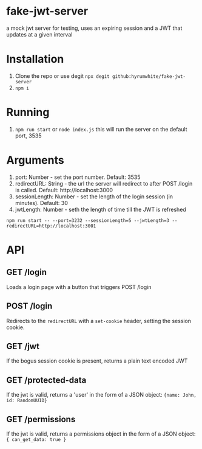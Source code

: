 # fake-jwt-server
a mock jwt server for testing, uses an expiring session and a JWT that updates at a given interval


# Installation
1. Clone the repo or use degit `npx degit github:hyrumwhite/fake-jwt-server`
2. `npm i`

# Running
1. `npm run start` or `node index.js` this will run the server on the default port, 3535

# Arguments
1. port: Number - set the port number. Default: 3535
2. redirectURL: String - the url the server will redirect to after POST /login is called. Default: http://localhost:3000
2. sessionLength: Number - set the length of the login session (in minutes). Default: 30
3. jwtLength: Number - seth the length of time till the JWT is refreshed

`npm run start -- --port=3232 --sessionLength=5 --jwtLength=3 --redirectURL=http://localhost:3001`

# API

## GET /login
Loads a login page with a button that triggers POST /login

## POST /login
Redirects to the `redirectURL` with a `set-cookie` header, setting the session cookie.

## GET /jwt
If the bogus session cookie is present, returns a plain text encoded JWT

## GET /protected-data
If the jwt is valid, returns a 'user' in the form of a JSON object: `{name: John, id: RandomUUID}`

## GET /permissions
If the jwt is valid, returns a permissions object in the form of a JSON object: `{ can_get_data: true }`